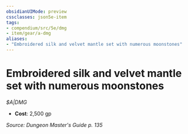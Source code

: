 ```yaml
---
obsidianUIMode: preview
cssclasses: json5e-item
tags:
- compendium/src/5e/dmg
- item/gear/a-dmg
aliases: 
- "Embroidered silk and velvet mantle set with numerous moonstones"
---
```

# Embroidered silk and velvet mantle set with numerous moonstones
*$A|DMG*  

- **Cost**: 2,500 gp

*Source: Dungeon Master's Guide p. 135*